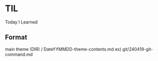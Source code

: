 # TIL
Today I Learned

## Format
main theme (DIR) / DateYYMMDD-theme-contents.md
ex) git/240419-git-command.md


